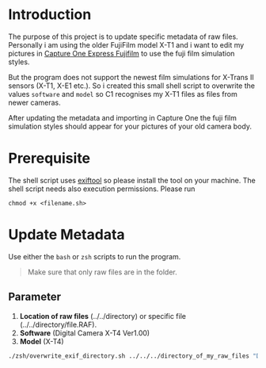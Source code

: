 # Introduction
The purpose of this project is to update specific metadata of raw files.
Personally i am using the older FujiFilm model X-T1 and i want to edit my pictures in [Capture One Express Fujifilm](https://www.captureone.com/en/products-plans/capture-one-express/fujifilm) to use the fuji film simulation styles.

But the program does not support the newest film simulations for X-Trans II sensors (X-T1, X-E1 etc.).
So i created this small shell script to overwrite the values `software` and `model` so C1 recognises my X-T1 files as files from newer cameras. 

After updating the metadata and importing in Capture One the fuji film simulation styles should appear for your pictures of your old camera body.


# Prerequisite
The shell script uses [exiftool](https://www.exiftool.org) so please install the tool on your machine.
The shell script needs also execution permissions. Please run 

`chmod +x <filename.sh>`

# Update Metadata
Use either the `bash` or `zsh` scripts to run the program.
> Make sure that only raw files are in the folder.

## Parameter 
1. **Location of raw files** (../../directory) or specific file (../../directory/file.RAF). 
2. **Software** (Digital Camera X-T4 Ver1.00)
3. **Model** (X-T4)


```bash
./zsh/overwrite_exif_directory.sh ../../../directory_of_my_raw_files "Digital Camera X-T4 Ver1.00" "X-T4"
```



